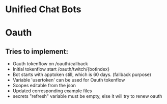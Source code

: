 # Unified Chat Bots

# Oauth

## Tries to implement:
 - Oauth tokenflow on /oauth/callback
 - Initial tokenflow start /oauth/twitch/{botindex}
 - Bot starts with apptoken still, which is 60 days. (fallback purpose)
 - Variable 'usertoken' can be used for Oauth tokenflow
 - Scopes editable from the json
 - Updated corresponding example files
 - secrets "refresh" variable must be empty, else it will try to renew oauth
